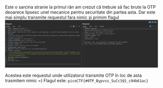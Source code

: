 Este o sarcina stranie la primul rân am crezut că trebuie să fac brute la OTP deoarece lipsesc unel mecanice pentru securitate din partea asta. 
Dar este mai simplu transmite requestul fara nimic și primim flagul 
![alt text](image/IntroBurp.png)

Acestea este requestul unde utilizatorul transmite OTP în loc de asta trasmitem nimic =) 
Flagul este: `picoCTF{#0TP_Bypvss_SuCc3$S_c94b61ac}`

